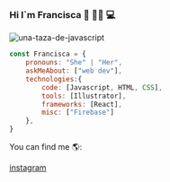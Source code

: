 ### Hi  I`m Francisca 👋 👩‍💻 💻 

![una-taza-de-javascript](https://user-images.githubusercontent.com/89401942/159961089-7bfc7202-28a2-4b2d-97db-67cbc9edee4f.png)

```js
const Francisca = {
    pronouns: "She" | "Her",
    askMeAbout: ["web dev"],
    technologies:{
        code: [Javascript, HTML, CSS],
        tools: [Illustrator],
        frameworks: [React],
        misc: ["Firebase"]
    },
}
```

You can find me 🌎:

[instagram](https://www.instagram.com/fraank_i/)


